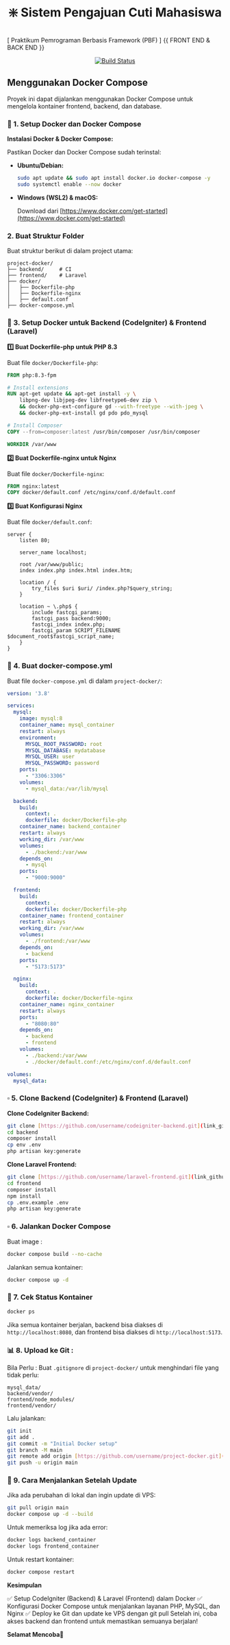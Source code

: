 # <p align="center">  ❇️ Sistem Pengajuan Cuti Mahasiswa</p>
[ Praktikum Pemrograman Berbasis Framework (PBF) ] {{ FRONT END & BACK END }}

<p align="center">
<a href="https://github.com/NiraiHsani/SiCuti"><img src="https://github.com/laravel/framework/workflows/tests/badge.svg" alt="Build Status"></a>
</p>

##  Menggunakan Docker Compose

Proyek ini dapat dijalankan menggunakan Docker Compose untuk mengelola kontainer frontend, backend, dan database.

### 🔅 1. Setup Docker dan Docker Compose

**Instalasi Docker & Docker Compose:**

Pastikan Docker dan Docker Compose sudah terinstal:

* **Ubuntu/Debian:**

    ```bash
    sudo apt update && sudo apt install docker.io docker-compose -y
    sudo systemctl enable --now docker
    ```

* **Windows (WSL2) & macOS:**

    Download dari [https://www.docker.com/get-started](https://www.docker.com/get-started)

###  2. Buat Struktur Folder

Buat struktur berikut di dalam project utama:

```
project-docker/
├── backend/     # CI
├── frontend/    # Laravel
├── docker/
│   ├── Dockerfile-php
│   ├── Dockerfile-nginx
│   ├── default.conf
├── docker-compose.yml
```

### 🔅 3. Setup Docker untuk Backend (CodeIgniter) & Frontend (Laravel)

**1️⃣ Buat Dockerfile-php untuk PHP 8.3**

Buat file `docker/Dockerfile-php`:

```dockerfile
FROM php:8.3-fpm

# Install extensions
RUN apt-get update && apt-get install -y \
    libpng-dev libjpeg-dev libfreetype6-dev zip \
    && docker-php-ext-configure gd --with-freetype --with-jpeg \
    && docker-php-ext-install gd pdo pdo_mysql

# Install Composer
COPY --from=composer:latest /usr/bin/composer /usr/bin/composer

WORKDIR /var/www
```

**2️⃣ Buat Dockerfile-nginx untuk Nginx**

Buat file `docker/Dockerfile-nginx`:

```dockerfile
FROM nginx:latest
COPY docker/default.conf /etc/nginx/conf.d/default.conf
```

**3️⃣ Buat Konfigurasi Nginx**

Buat file `docker/default.conf`:

```nginx
server {
    listen 80;

    server_name localhost;

    root /var/www/public;
    index index.php index.html index.htm;

    location / {
        try_files $uri $uri/ /index.php?$query_string;
    }

    location ~ \.php$ {
        include fastcgi_params;
        fastcgi_pass backend:9000;
        fastcgi_index index.php;
        fastcgi_param SCRIPT_FILENAME $document_root$fastcgi_script_name;
    }
}
```

### 🔸 4. Buat docker-compose.yml

Buat file `docker-compose.yml` di dalam `project-docker/`:

```yaml
version: '3.8'

services:
  mysql:
    image: mysql:8
    container_name: mysql_container
    restart: always
    environment:
      MYSQL_ROOT_PASSWORD: root
      MYSQL_DATABASE: mydatabase
      MYSQL_USER: user
      MYSQL_PASSWORD: password
    ports:
      - "3306:3306"
    volumes:
      - mysql_data:/var/lib/mysql

  backend:
    build:
      context: .
      dockerfile: docker/Dockerfile-php
    container_name: backend_container
    restart: always
    working_dir: /var/www
    volumes:
      - ./backend:/var/www
    depends_on:
      - mysql
    ports:
      - "9000:9000"

  frontend:
    build:
      context: .
      dockerfile: docker/Dockerfile-php
    container_name: frontend_container
    restart: always
    working_dir: /var/www
    volumes:
      - ./frontend:/var/www
    depends_on:
      - backend
    ports:
      - "5173:5173"

  nginx:
    build:
      context: .
      dockerfile: docker/Dockerfile-nginx
    container_name: nginx_container
    restart: always
    ports:
      - "8080:80"
    depends_on:
      - backend
      - frontend
    volumes:
      - ./backend:/var/www
      - ./docker/default.conf:/etc/nginx/conf.d/default.conf

volumes:
  mysql_data:
```

### ▫️ 5. Clone Backend (CodeIgniter) & Frontend (Laravel)

**Clone CodeIgniter Backend:**

```bash
git clone [https://github.com/username/codeigniter-backend.git](link_github_backend) backend
cd backend
composer install
cp env .env
php artisan key:generate
```

**Clone Laravel Frontend:**

```bash
git clone [https://github.com/username/laravel-frontend.git](link_github_frontend) frontend
cd frontend
composer install
npm install
cp .env.example .env
php artisan key:generate
```

### ▫️ 6. Jalankan Docker Compose

Buat image : 


```bash
docker compose build --no-cache 
```

Jalankan semua kontainer:

```bash
docker compose up -d 
```

### 🔸 7. Cek Status Kontainer

```bash
docker ps
```

Jika semua kontainer berjalan, backend bisa diakses di `http://localhost:8080`, dan frontend bisa diakses di `http://localhost:5173`.

### 📊 8. Upload ke Git : 

Bila Perlu : 
Buat `.gitignore` di `project-docker/` untuk menghindari file yang tidak perlu:

```
mysql_data/
backend/vendor/
frontend/node_modules/
frontend/vendor/
```

Lalu jalankan:

```bash
git init
git add .
git commit -m "Initial Docker setup"
git branch -M main
git remote add origin [https://github.com/username/project-docker.git](https://github.com/username/project-docker.git)
git push -u origin main
```

### 🔸 9. Cara Menjalankan Setelah Update

Jika ada perubahan di lokal dan ingin update di VPS:

```bash
git pull origin main
docker compose up -d --build
```

Untuk memeriksa log jika ada error:

```bash
docker logs backend_container
docker logs frontend_container
```

Untuk restart kontainer:

```bash
docker compose restart
```

 **Kesimpulan**

✅ Setup CodeIgniter (Backend) & Laravel (Frontend) dalam Docker
✅ Konfigurasi Docker Compose untuk menjalankan layanan PHP, MySQL, dan Nginx
✅ Deploy ke Git dan update ke VPS dengan git pull
 Setelah ini, coba akses backend dan frontend untuk memastikan semuanya berjalan!

**Selamat Mencoba🔸**


